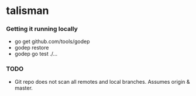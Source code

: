 # talisman

### Getting it running locally

* go get github.com/tools/godep
* godep restore
* godep go test ./...

### TODO
* Git repo does not scan all remotes and local branches. Assumes origin & master.
